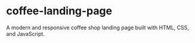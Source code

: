 # coffee-landing-page
A modern and responsive coffee shop landing page built with HTML, CSS, and JavaScript.
